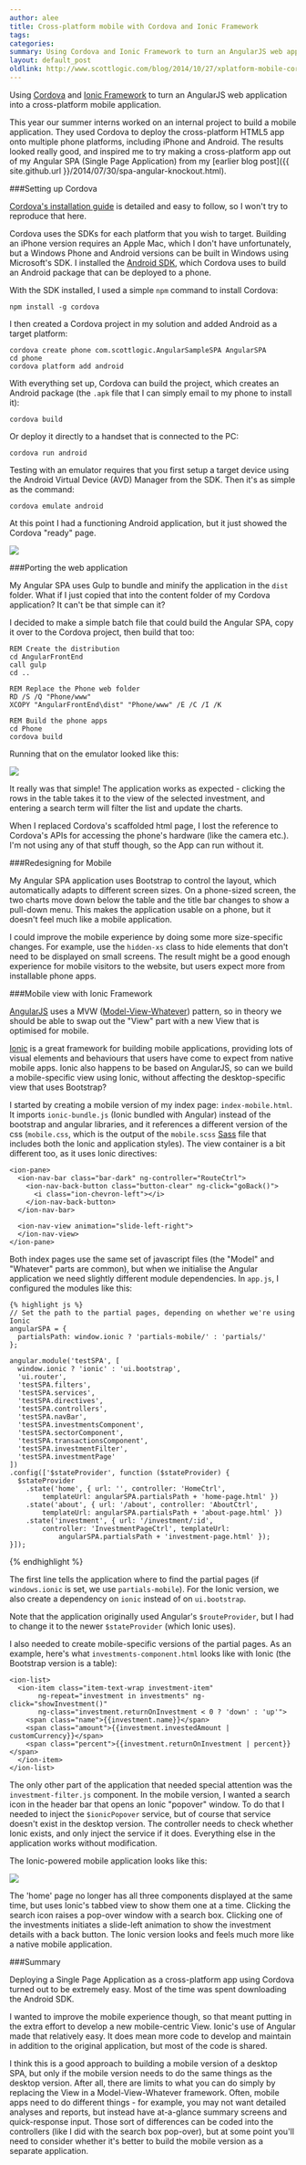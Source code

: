```yaml
---
author: alee
title: Cross-platform mobile with Cordova and Ionic Framework 
tags: 
categories: 
summary: Using Cordova and Ionic Framework to turn an AngularJS web application into a cross-platform mobile application.
layout: default_post
oldlink: http://www.scottlogic.com/blog/2014/10/27/xplatform-mobile-cordova-ionic.html
---
```


Using [Cordova](http://cordova.apache.org/) and [Ionic Framework](http://ionicframework.com/) to turn  an AngularJS web application into a cross-platform mobile application.

This year our summer interns worked on an internal project to build a mobile application. They used Cordova to deploy the cross-platform HTML5 app onto multiple phone platforms, including iPhone and Android. The results looked really good, and inspired me to try making a cross-platform app out of my Angular SPA (Single Page Application) from my [earlier blog post]({{ site.github.url }}/2014/07/30/spa-angular-knockout.html).

###Setting up Cordova

[Cordova's installation guide](http://cordova.apache.org/docs/en/3.6.0/guide_cli_index.md.html#The%20Command-Line%20Interface) is detailed and easy to follow, so I won't try to reproduce that here.  

Cordova uses the SDKs for each platform that you wish to target. Building an iPhone version requires an Apple Mac, which I don't have unfortunately, but a Windows Phone and Android versions can be built in Windows using Microsoft's SDK. I installed the [Android SDK](https://developer.android.com/sdk/index.html?hl=i), which Cordova uses to build an Android package that can be deployed to a phone.      

With the SDK installed, I used a simple `npm` command to install Cordova:

	npm install -g cordova

I then created a Cordova project in my solution and added Android as a target platform:

	cordova create phone com.scottlogic.AngularSampleSPA AngularSPA
	cd phone
	cordova platform add android

With everything set up, Cordova can build the project, which creates an Android package (the `.apk` file that I can simply email to my phone to install it):

	cordova build

Or deploy it directly to a handset that is connected to the PC:

	cordova run android

Testing with an emulator requires that you first setup a target device using the Android Virtual Device (AVD) Manager from the SDK. Then it's as simple as the command:

	cordova emulate android

At this point I had a functioning Android application, but it just showed the Cordova "ready" page.

<img src="{{ site.github.url }}/alee/assets/x-platform-ionic/vanilla-cordova.png"/>


###Porting the web application

My Angular SPA uses Gulp to bundle and minify the application in the `dist` folder. What if I just copied that into the content folder of my Cordova application? It can't be that simple can it?

I decided to make a simple batch file that could build the Angular SPA, copy it over to the Cordova project, then build that too:

	REM Create the distribution
	cd AngularFrontEnd
	call gulp
	cd ..

	REM Replace the Phone web folder
	RD /S /Q "Phone/www"
	XCOPY "AngularFrontEnd\dist" "Phone/www" /E /C /I /K

	REM Build the phone apps
	cd Phone
	cordova build

Running that on the emulator looked like this:

<img src="{{ site.github.url }}/alee/assets/x-platform-ionic/bootstrap-version.png"/>

It really was that simple! The application works as expected - clicking the rows in the table takes it to the view of the selected investment, and entering a search term will filter the list and update the charts.

When I replaced Cordova's scaffolded html page, I lost the reference to Cordova's APIs for accessing the phone's hardware (like the camera etc.). I'm not using any of that stuff though, so the App can run without it.  

###Redesigning for Mobile

My Angular SPA application uses Bootstrap to control the layout, which automatically adapts to different screen sizes. On a phone-sized screen, the two charts move down below the table and the title bar changes to show a pull-down menu. This makes the application usable on a phone, but it doesn't feel much like a mobile application.

I could improve the mobile experience by doing some more size-specific changes. For example, use the `hidden-xs` class to hide elements that don't need to be displayed on small screens. The result might be a good enough experience for mobile visitors to the website, but users expect more from installable phone apps.

###Mobile view with Ionic Framework

[AngularJS](https://angularjs.org/) uses a MVW ([Model-View-Whatever](https://plus.google.com/+AngularJS/posts/aZNVhj355G2)) pattern, so in theory we should be able to swap out the "View" part with a new View that is optimised for mobile.

[Ionic](http://ionicframework.com/) is a great framework for building mobile applications, providing lots of visual elements and behaviours that users have come to expect from native mobile apps. Ionic also happens to be based on AngularJS, so can we build a mobile-specific view using Ionic, without affecting the desktop-specific view that uses Bootstrap? 

I started by creating a mobile version of my index page: `index-mobile.html`. It imports `ionic-bundle.js` (Ionic bundled with Angular) instead of the bootstrap and angular libraries, and it references a different version of the css (`mobile.css`, which is the output of the `mobile.scss` [Sass](http://sass-lang.com/) file that includes both the Ionic and application styles). The view container is a bit different too, as it uses Ionic directives:

    <ion-pane>
      <ion-nav-bar class="bar-dark" ng-controller="RouteCtrl">
        <ion-nav-back-button class="button-clear" ng-click="goBack()">
          <i class="ion-chevron-left"></i>
        </ion-nav-back-button>
      </ion-nav-bar>

      <ion-nav-view animation="slide-left-right">
      </ion-nav-view>
    </ion-pane>

Both index pages use the same set of javascript files (the "Model" and "Whatever" parts are common), but when we initialise the Angular application we need slightly different module dependencies. In `app.js`, I configured the modules like this:

    {% highlight js %}
    // Set the path to the partial pages, depending on whether we're using Ionic
    angularSPA = {
      partialsPath: window.ionic ? 'partials-mobile/' : 'partials/'
    };

    angular.module('testSPA', [
      window.ionic ? 'ionic' : 'ui.bootstrap',
      'ui.router',
      'testSPA.filters',
      'testSPA.services',
      'testSPA.directives',
      'testSPA.controllers',
      'testSPA.navBar',
      'testSPA.investmentsComponent',
      'testSPA.sectorComponent',
      'testSPA.transactionsComponent',
      'testSPA.investmentFilter',
      'testSPA.investmentPage'
    ])
    .config(['$stateProvider', function ($stateProvider) {
      $stateProvider
        .state('home', { url: '', controller: 'HomeCtrl',
            templateUrl: angularSPA.partialsPath + 'home-page.html' })
        .state('about', { url: '/about', controller: 'AboutCtrl',
            templateUrl: angularSPA.partialsPath + 'about-page.html' })
        .state('investment', { url: '/investment/:id',
            controller: 'InvestmentPageCtrl', templateUrl:
                angularSPA.partialsPath + 'investment-page.html' });
    }]);
{% endhighlight %}

The first line tells the application where to find the partial pages (if `windows.ionic` is set, we use `partials-mobile`). For the Ionic version, we also create a dependency on `ionic` instead of on `ui.bootstrap`.

Note that the application originally used Angular's `$routeProvider`, but I had to change it to the newer `$stateProvider` (which Ionic uses). 

I also needed to create mobile-specific versions of the partial pages. As an example, here's what `investments-component.html` looks like with Ionic (the Bootstrap version is a table):

	<ion-list>
      <ion-item class="item-text-wrap investment-item"
           ng-repeat="investment in investments" ng-click="showInvestment()"
           ng-class="investment.returnOnInvestment < 0 ? 'down' : 'up'">
        <span class="name">{{investment.name}}</span>
        <span class="amount">{{investment.investedAmount | customCurrency}}</span>
        <span class="percent">{{investment.returnOnInvestment | percent}}</span>
      </ion-item>
	</ion-list>
 
The only other part of the application that needed special attention was the `investment-filter.js` component. In the mobile version, I wanted a search icon in the header bar that opens an Ionic "popover" window. To do that I needed to inject the `$ionicPopover` service, but of course that service doesn't exist in the desktop version. The controller needs to check whether Ionic exists, and only inject the service if it does. Everything else in the application works without modification.

The Ionic-powered mobile application looks like this:  

<img src="{{ site.github.url }}/alee/assets/x-platform-ionic/ionic-version.png"/>


The 'home' page no longer has all three components displayed at the same time, but uses Ionic's tabbed view to show them one at a time. Clicking the search icon raises a pop-over window with a search box. Clicking one of the investments initiates a slide-left animation to show the investment details with a back button. The Ionic version looks and feels much more like a native mobile application. 

###Summary

Deploying a Single Page Application as a cross-platform app using Cordova turned out to be extremely easy. Most of the time was spent downloading the Android SDK.

I wanted to improve the mobile experience though, so that meant putting in the extra effort to develop a new mobile-centric View. Ionic's use of Angular made that relatively easy. It does mean more code to develop and maintain in addition to the original application, but most of the code is shared.

I think this is a good approach to building a mobile version of a desktop SPA, but only if the mobile version needs to do the same things as the desktop version. After all, there are limits to what you can do simply by replacing the View in a Model-View-Whatever framework. Often, mobile apps need to do different things - for example, you may not want detailed analyses and reports, but instead have at-a-glance summary screens and quick-response input. Those sort of differences can be coded into the controllers (like I did with the search box pop-over), but at some point you'll need to consider whether it's better to build the mobile version as a separate application.
